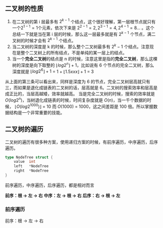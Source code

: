 ## 二叉树的性质

1. 在二叉树的第 i 层最多有 $2^{k-1}$ 个结点，这个很好理解，第一层根节点就只有一个$2^{1-1} = 1$个元素，依次下来是 $2^{2-1} = 2,2^{3-1} = 4,2^{4-1} = 8...$ 。这个总结一下就是当在第 i 层的时候，那么这一层最多就是有 $2^{k-1}$ 个节点，满二叉树的时候才会有 $2^{k-1}$ 个结点。
2. 当二叉树的深度是 k 的时候，那么整个二叉树最多有 $2^k - 1$ 个结点。注意现在是整个二叉树上的所有结点，不是单纯的某一层上的结点。
3. 当一个**完全二叉树**的结点是 n 的时候，注意这里是指的**完全二叉树**，那么这棵树的深度是向下取整的 $\lfloor log2^n \rfloor + 1$，比如说有 6 个节点的完全二叉树，那么深度就是 $\lfloor log2^6 \rfloor + 1$ = 1 + $\lfloor 1.5xxx \rfloor + 1$ = 3

从上面的第三条可以看出来，同样是深度为 6 的节点，完全二叉树层高就只有三，而如果是退化成链表的二叉树的话，层高就是 6。二叉树的搜索效率和层高是成正比的，当层高越矮，效率就越高。
当是完全二叉树的时候，搜索的效率就是 $O(log2^n)$，当树退化成链表的时候，时间复杂度就是 $O(n)$，当一千个数据的时候， $\lfloor O(log2^1000) \rfloor$ = 10 而 $O(1000)$ = 1000，这之间差距是 100 倍。所以掌握数据结构是一个非常重要的技能。

## 二叉树的遍历

二叉树的遍历有很多种方案，使用递归方案的时候，有前序遍历，中序遍历，后序遍历。

```go
type NodeTree struct {
    value  int
    left   *NodeTree
    right  *NodeTree
}
```

前序遍历，中序遍历，后序遍历，都是相对而言

**前序：根 -> 左 -> 右**
**中序：左 -> 根 -> 右**
**后序：右 -> 根 -> 左**

### 前序遍历

前序：根 -> 左 -> 右

